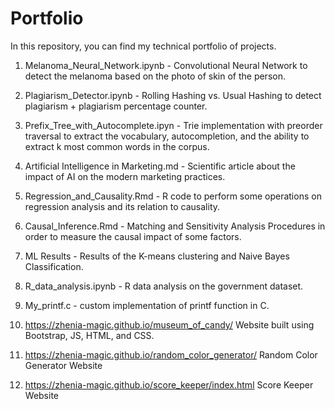 # Portfolio

In this repository, you can find my technical portfolio of projects. 

1. Melanoma_Neural_Network.ipynb - Convolutional Neural Network to detect the melanoma based on the photo of skin of the person.

2. Plagiarism_Detector.ipynb - Rolling Hashing vs. Usual Hashing to detect plagiarism + plagiarism percentage counter.

3. Prefix_Tree_with_Autocomplete.ipyn - Trie implementation with preorder traversal to extract the vocabulary, autocompletion, and the ability to extract k most common words in the corpus.

4. Artificial Intelligence in Marketing.md - Scientific article about the impact of AI on the modern marketing practices.

5. Regression_and_Causality.Rmd - R code to perform some operations on regression analysis and its relation to causality.

6. Causal_Inference.Rmd - Matching and Sensitivity Analysis Procedures in order to measure the causal impact of some factors.

7. ML Results - Results of the K-means clustering and Naive Bayes Classification.

8. R_data_analysis.ipynb - R data analysis on the government dataset.

9. My_printf.c - custom implementation of printf function in C.

10. https://zhenia-magic.github.io/museum_of_candy/ Website built using Bootstrap, JS, HTML, and CSS.

11. https://zhenia-magic.github.io/random_color_generator/ Random Color Generator Website

12. https://zhenia-magic.github.io/score_keeper/index.html Score Keeper Website
